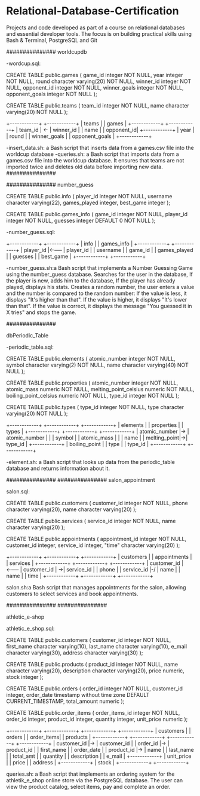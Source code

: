 # Relational-Database-Certification
Projects and code developed as part of a course on relational databases and essential developer tools. The focus is on building practical skills using Bash &amp; Terminal, PostgreSQL and Git



###############
worldcupdb

-wordcup.sql:

CREATE TABLE public.games (
    game_id integer NOT NULL,
    year integer NOT NULL,
    round character varying(20) NOT NULL,
    winner_id integer NOT NULL,
    opponent_id integer NOT NULL,
    winner_goals integer NOT NULL,
    opponent_goals integer NOT NULL
);

CREATE TABLE public.teams (
    team_id integer NOT NULL,
    name character varying(20) NOT NULL
);


+------------+   +------------+
|   teams    |   |   games    |
+------------+   +------------+
| team_id    | ← | winner_id  |
| name       |   | opponent_id|
+------------+   | year       |
                 | round      |
                 | winner_goals  |
                 | opponent_goals |
                 +------------+

-insert_data.sh: a Bash script that inserts data from a games.csv file into the worldcup database
-queries.sh: a Bash script that imports data from a games.csv file into the worldcup database. It ensures that teams are not imported twice and deletes old data before importing new data.
###############

###############
number_guess

CREATE TABLE public.info (
    player_id integer NOT NULL,
    username character varying(22),
    games_played integer,
    best_game integer
);

CREATE TABLE public.games_info (
    game_id integer NOT NULL,
    player_id integer NOT NULL,
    guesses integer DEFAULT 0 NOT NULL
);

-number_guess.sql: 

+------------+    +------------+
|   info     |    | games_info |
+------------+    +------------+
| player_id  |←── | player_id  |
| username   |    | game_id    |
| games_played |  | guesses    |
| best_game  |    +------------+
+------------+

-number_guess.sh:a Bash script that implements a Number Guessing Game using the number_guess database. Searches for the user in the database, If the player is new, adds him to the database, If the player has already played, displays his stats. Creates a random number, the user enters a value and the number is compared to the random number:
If the value is less, it displays "It's higher than that".
If the value is higher, it displays "It's lower than that".
If the value is correct, it displays the message "You guessed it in X tries" and stops the game.

###############

dbPeriodic_Table

-periodic_table.sql:

CREATE TABLE public.elements (
    atomic_number integer NOT NULL,
    symbol character varying(2) NOT NULL,
    name character varying(40) NOT NULL
);

CREATE TABLE public.properties (
    atomic_number integer NOT NULL,
    atomic_mass numeric NOT NULL,
    melting_point_celsius numeric NOT NULL,
    boiling_point_celsius numeric NOT NULL,
    type_id integer NOT NULL
);

CREATE TABLE public.types (
    type_id integer NOT NULL,
    type character varying(20) NOT NULL
);

+------------+    +------------+    +------------+
|  elements  |    | properties |    |   types    |
+------------+    +------------+    +------------+
| atomic_number |→ | atomic_number |            |
| symbol        |    | atomic_mass  |            |
| name          |    | melting_point|→| type_id  |
+------------+    | boiling_point |  | type      |
                  | type_id       |  +------------+
                  +------------+

-element.sh: a Bash script that looks up data from the periodic_table database and returns information about it.

###############
###############
salon_appointment

salon.sql:

CREATE TABLE public.customers (
    customer_id integer NOT NULL,
    phone character varying(20),
    name character varying(20)
);

CREATE TABLE public.services (
    service_id integer NOT NULL,
    name character varying(20)
);

CREATE TABLE public.appointments (
    appointment_id integer NOT NULL,
    customer_id integer,
    service_id integer,
    "time" character varying(20)
);

+------------+    +------------+    +------------+
| customers  |    | appointments |    | services   |
+------------+    +------------+    +------------+
| customer_id |←── | customer_id |  ->| service_id |
| phone       |    | service_id  |-/  | name       |
| name        |    | time        |    +------------+
+------------+    +------------+

salon.sh:a Bash script that manages appointments for the salon, allowing customers to select services and book appointments.

###############
###############

athletic_e-shop

athletic_e_shop.sql:

CREATE TABLE public.customers (
    customer_id integer NOT NULL,
    first_name character varying(10),
    last_name character varying(10),
    e_mail character varying(30),
    address character varying(30)
);

CREATE TABLE public.products (
    product_id integer NOT NULL,
    name character varying(20),
    description character varying(20),
    price numeric,
    stock integer
);

CREATE TABLE public.orders (
    order_id integer NOT NULL,
    customer_id integer,
    order_date timestamp without time zone DEFAULT CURRENT_TIMESTAMP,
    total_amount numeric
);

CREATE TABLE public.order_items (
    order_items_id integer NOT NULL,
    order_id integer,
    product_id integer,
    quantity integer,
    unit_price numeric
);

+------------+    +------------+    +------------+    +------------+
| customers  |    |   orders   |    | order_items|    |  products  |
+------------+    +------------+    +------------+    +------------+
| customer_id |→  | customer_id |    | order_id  |→  | product_id  |
| first_name  |    | order_date |    | product_id |→ | name        |
| last_name   |    | total_amt  |    | quantity   |   | description |
| e_mail      |    +------------+    | unit_price |   | price       |
| address     |                       +------------+   | stock       |
+------------+                                          +------------+

queries.sh: a Bash script that implements an ordering system for the athletik_e_shop online store via the PostgreSQL database. The user can view the product catalog, select items, pay and complete an order.
